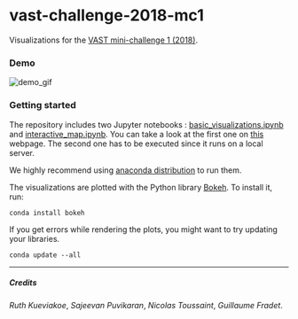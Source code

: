# vast-challenge-2018-mc1

Visualizations for the [VAST mini-challenge 1 (2018)](http://www.vacommunity.org/VAST+Challenge+2018+MC1).

### Demo

![demo_gif](https://raw.githubusercontent.com/guillaumefrd/vast-challenge-2018-mc1/master/demo.gif)


### Getting started 

The repository includes two Jupyter notebooks : [basic_visualizations.ipynb](https://github.com/guillaumefrd/vast-challenge-2018-mc1/blob/master/basic_visualizations.ipynb) and [interactive_map.ipynb](https://github.com/guillaumefrd/vast-challenge-2018-mc1/blob/master/interactive_map.ipynb). You can take a look at the first one on [this](https://guillaumefrd.github.io/vast-challenge-2018-mc1/basic_visualizations.html) webpage. The second one has to be executed since it runs on a local server.

We highly recommend using [anaconda distribution](https://www.anaconda.com/) to run them. 

The visualizations are plotted with the Python library [Bokeh](https://bokeh.pydata.org/en/latest/). To install it, run:

```
conda install bokeh
```

If you get errors while rendering the plots, you might want to try updating your libraries.

```
conda update --all
```

****

##### Credits

*Ruth Kueviakoe*,
*Sajeevan Puvikaran*,
*Nicolas Toussaint*,
*Guillaume Fradet*.

